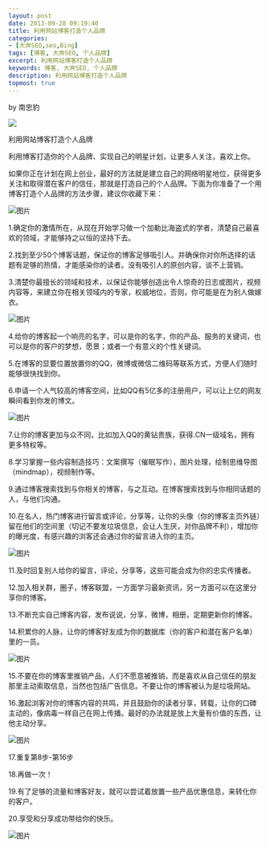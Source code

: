 ```yaml
---
layout: post
date: 2013-09-28 09:19:40
title: 利用网站博客打造个人品牌
categories:
- [大奔SEO,seo,Bing]
tags: [博客, 大奔SEO, 个人品牌]
excerpt: 利用网站博客打造个人品牌
keywords: 博客, 大奔SEO, 个人品牌
description: 利用网站博客打造个人品牌
topmost: true
---
```


by 南忠豹

![](https://qzs.qzone.qq.com/qzone/space_item/orig/15/63295_dec5.jpg)

利用网站博客打造个人品牌

 利用博客打造你的个人品牌、实现自己的明星计划，让更多人关注，喜欢上你。

如果你正在计划在网上创业，最好的方法就是建立自己的网络明星地位，获得更多关注和取得潜在客户的信任，那就是打造自己的个人品牌。下面为你准备了一个用博客打造个人品牌的方法步骤，建议你收藏下来：

![图片](http://a3.qpic.cn/psb?/V14VhjpP4frC2q/UlopmefgXhITWMObftGWkVTs7Knvo1VQaTk9u30eVaY!/b/dGgtuMTbEgAA&ek=1&kp=1&pt=0&bo=IANrAgAAAAABAG0!&t=5&tl=3&su=0261619153&tm=1574575200&sce=0-12-12&rf=2-9)

1.确定你的激情所在，从现在开始学习做一个加勒比海盗式的学者，清楚自己最喜欢的领域，才能够持之以恒的坚持下去。

2.找到至少50个博客话题，保证你的博客足够吸引人。并确保你对你所选择的话题有足够的热情，才能感染你的读者。没有吸引人的原创内容，谈不上营销。

3.清楚你最擅长的领域和技术，以保证你能够创造出令人惊奇的日志或图片，视频内容等，来建立你在相关领域内的专家，权威地位，否则，你可能是在为别人做嫁衣。

 ![图片](http://a2.qpic.cn/psb?/V14VhjpP3K9KXO/gAMY.BjEv9ieqzT0khUPMPjofCcuIOsjoWxV4yM6QCQ!/b/dLwGYb*JIAAA&ek=1&kp=1&pt=0&bo=DAMqAgAAAAABAAA!&t=5&tl=3&su=0170261217&tm=1574575200&sce=0-12-12&rf=2-9)

4.给你的博客起一个响亮的名字，可以是你的名字，你的产品、服务的关键词，也可以是你的客户的梦想，愿景；或者一个有意义的个性关键词。

5.在博客的显要位置放置你的QQ，微博或微信二维码等联系方式，方便人们随时能够很快找到你。

6.申请一个人气较高的博客空间，比如QQ有5亿多的注册用户，可以让上亿的网友瞬间看到你发的博文。

![图片](http://a1.qpic.cn/psb?/V14VhjpP1Kbbyj/UDHWodCmOkaCof9y5v.O5Tng2O4MxxjchUkL0jjvCv4!/b/dExyyL7KIAAA&ek=1&kp=1&pt=0&bo=qALsAQAAAAABAGA!&t=5&tl=3&su=0110907553&tm=1574575200&sce=0-12-12&rf=2-9)

7.让你的博客更加与众不同，比如加入QQ的黄钻贵族，获得.CN一级域名，拥有更多特权等。

8.学习掌握一些内容制造技巧：文案撰写（催眠写作），图片处理，绘制思维导图（mindmap），视频制作等。

9.通过博客搜索找到与你相关的博客，与之互动。在博客搜索找到与你相同话题的人，与他们沟通。

10.在名人，热门博客进行留言或评论，分享等，让你的头像（你的博客主页外链）留在他们的空间里（切记不要发垃圾信息，会让人生厌，对你品牌不利），增加你的曝光度，有感兴趣的浏客还会通过你的留言进入你的主页。

![图片](http://a1.qpic.cn/psb?/f12ae119-0ba3-45a0-a42a-4a5b6ccc46c2/UjWsLodebxhrzysnripnslCgV97tnzyUESzB8C4Obrk!/b/dKbz6sUUAgAA&ek=1&kp=1&pt=0&bo=DAMnAgAAAAABAA0!&t=5&tl=3&su=0200922641&tm=1574575200&sce=0-12-12&rf=2-9)

11.及时回复别人给你的留言，评论，分享等，这些可能会成为你的忠实传播者。

12.加入相关群，圈子，博客联盟，一方面学习最新资讯，另一方面可以在这里分享你的博客。

13.不断充实自己博客内容，发布说说，分享，微博，相册，定期更新你的博客。

14.积累你的人脉，让你的博客好友成为你的数据库（你的客户和潜在客户名单）里的一员。

![图片](http://a1.qpic.cn/psb?/V14VhjpP3K9KXO/maVxxKsli0r7k1olkoncu90ql*GAN0ijRwA8RRTt7cM!/b/dMwXIMHBAgAA&ek=1&kp=1&pt=0&bo=IANQAgAAAAABAFY!&t=5&tl=3&su=0127301457&tm=1574575200&sce=0-12-12&rf=2-9)

15.不要在你的博客里推销产品，人们不愿意被推销，而是喜欢从自己信任的朋友那里主动索取信息，当然也包括广告信息。不要让你的博客被认为是垃圾网站。

16.激起浏客对你的博客内容的共鸣，并且鼓励你的读者分享，转载，让你的口碑主动的，像病毒一样自己在网上传播。最好的办法就是放上大量有价值的东西，让他主动分享。

![图片](http://a1.qpic.cn/psb?/f12ae119-0ba3-45a0-a42a-4a5b6ccc46c2/f0v.Wi0aJ6DfvsZAFOEX.OgrXQEnSaW4ONtFDGro7pI!/b/dHbe6sUUAgAA&ek=1&kp=1&pt=0&bo=DANGAgAAAAABAGw!&t=5&tl=3&su=0159676753&tm=1574575200&sce=0-12-12&rf=2-9)



17.重复第8步-第16步

18.再做一次！

19.有了足够的流量和博客好友，就可以尝试着放置一些产品优惠信息，来转化你的客户。

20.享受和分享成功带给你的快乐。

![图片](http://a3.qpic.cn/psb?/V14VhjpP3K9KXO/aprw0XNazkzdk*Tdz0nFnWVpIxUdCmNw3VSDYPcLrsQ!/b/dGTr7r*yCwAA&ek=1&kp=1&pt=0&bo=DAMdAgAAAAABADc!&t=5&tl=3&su=029480353&tm=1574575200&sce=0-12-12&rf=2-9)

